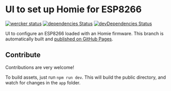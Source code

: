 UI to set up Homie for ESP8266
==============================

[![wercker status](https://app.wercker.com/status/715869d7786b99a8527c7b5b7937ad42/s/master "wercker status")](https://app.wercker.com/project/byKey/715869d7786b99a8527c7b5b7937ad42) [![dependencies Status](https://david-dm.org/marvinroger/homie-esp8266-setup/master/status.svg)](https://david-dm.org/marvinroger/homie-esp8266/configurator) [![devDependencies Status](https://david-dm.org/marvinroger/homie-esp8266-setup/master/dev-status.svg)](https://david-dm.org/marvinroger/homie-esp8266/configurator?type=dev)

UI to configure an ESP8266 loaded with an Homie firmware. This branch is automatically built and [published on GitHub Pages](https://github.com/marvinroger/homie-esp8266-setup/tree/gh-pages).

## Contribute

Contributions are very welcome!

To build assets, just run `npm run dev`.
This will build the public directory, and watch for changes in the `app` folder.
